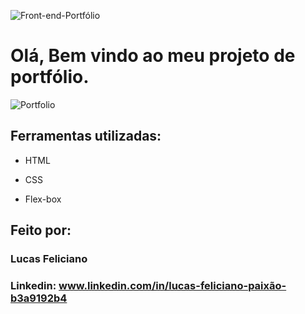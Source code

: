 ![Front-end-Portfólio](https://github.com/LucasFelician/portfolio/assets/160130090/0737f32b-72ed-4f3a-8cf7-1564f181e33e)

# Olá, Bem vindo ao meu projeto de portfólio.

![Portfolio](https://github.com/LucasFelician/portfolio/assets/160130090/8d91a82c-3d61-4559-8914-afc8396291d1)

## Ferramentas utilizadas:

* HTML

* CSS

* Flex-box

## Feito por:

### Lucas Feliciano

### Linkedin: www.linkedin.com/in/lucas-feliciano-paixão-b3a9192b4

